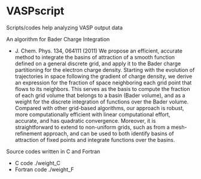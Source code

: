 VASPscript
==========

Scripts/codes help analyzing VASP output data

An algorithm for Bader Charge Integration
- J. Chem. Phys. 134, 064111 (2011) 
We propose an efficient, accurate method to integrate the basins of attraction of a smooth function defined on a general discrete grid, and apply it to the Bader charge partitioning for the electron charge density. Starting with the evolution of trajectories in space following the gradient of charge density, we derive an expression for the fraction of space neighboring each grid point that flows to its neighbors. This serves as the basis to compute the fraction of each grid volume that belongs to a basin (Bader volume), and as a weight for the discrete integration of functions over the Bader volume. Compared with other grid-based algorithms, our approach is robust, more computationally efficient with linear computational effort, accurate, and has quadratic convergence. Moreover, it is straightforward to extend to non-uniform grids, such as from a mesh-refinement approach, and can be used to both identify basins of attraction of fixed points and integrate functions over the basins.

Source codes written in C and Fortran
- C code ./weight_C
- Fortran code ./weight_F
